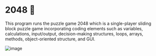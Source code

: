 # 2048 🧩
This program runs the puzzle game 2048 which is a single-player sliding block puzzle game incorporating coding elements such as variables, calculations, input/output, decision-making structures, loops, arrays, methods, object-oriented structure, and GUI. 

![image](https://user-images.githubusercontent.com/86214734/211177463-36f35dee-6c41-4589-a803-adfecd733f40.png)
